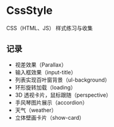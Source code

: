 # CssStyle
CSS（HTML、JS） 样式练习与收集

## 记录
- 视差效果（Parallax）
- 输入框效果（input-title）
- 列表实现百叶窗背景（ul-background）
- 环形旋转加载（loading）
- 3D 透视卡片，鼠标跟随（perspective）
- 手风琴图片展示（accordion）
- 天气（weather）
- 立体壁画卡片（show-card）